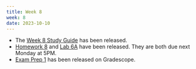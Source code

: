 ```yaml
---
title: Week 8
week: 8
date: 2023-10-10
---
```


- The [Week 8 Study Guide](/assets/guides/week08.pdf) has been released.
- [Homework 8](http://prob140.datahub.berkeley.edu/hub/user-redirect/git-pull?repo=https://github.com/prob140/materials-fa23&branch=main&subPath=hw/Homework_08.ipynb) and [Lab 6A](http://prob140.datahub.berkeley.edu/hub/user-redirect/git-pull?repo=https://github.com/prob140/materials-fa23&branch=main&subPath=lab/Lab_06.ipynb) have been released. They are both due next Monday at 5PM.
- [Exam Prep 1](https://www.gradescope.com/courses/647595/assignments/3500470/) has been released on Gradescope.

